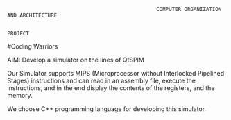                                                     COMPUTER ORGANIZATION AND ARCHITECTURE 

                                                                    PROJECT 

#Coding Warriors 

AIM: Develop a simulator on the lines of QtSPIM  

 

Our Simulator supports MIPS (Microprocessor without Interlocked Pipelined Stages) instructions and can read in an assembly file, execute the instructions, and in the end display the contents of the registers, and the memory. 

We choose C++ programming language for developing this simulator. 

